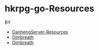 # hkrpg-go-Resources

BY
- [DanhengServer-Resources](https://github.com/EggLinks/DanhengServer-Resources)
- [Dimbreath](https://github.com/Dimbreath/StarRailData)
- [Dimbreath](https://gitlab.com/Dimbreath/turnbasedgamedata)